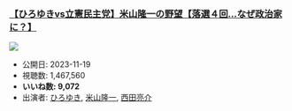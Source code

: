 ### [【ひろゆきvs立憲民主党】米山隆一の野望【落選４回…なぜ政治家に？】](https://www.youtube.com/watch?v=Ue3JGrtEO3Y)
[![](https://img.youtube.com/vi/Ue3JGrtEO3Y/sddefault.jpg)](https://www.youtube.com/watch?v=Ue3JGrtEO3Y)
-   公開日: 2023-11-19
-   視聴数: 1,467,560
-   **いいね数: 9,072**
-   出演者: [ひろゆき](/rehacq_fan/people/ひろゆき "wikilink"), [米山隆一](/rehacq_fan/people/米山隆一 "wikilink"), [西田亮介](/rehacq_fan/people/西田亮介 "wikilink")
